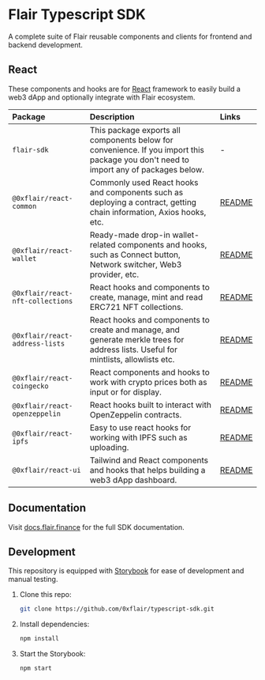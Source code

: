 # Flair Typescript SDK

A complete suite of Flair reusable components and clients for frontend and backend development.

## React

These components and hooks are for [React](https://reactjs.org/) framework to easily build a web3 dApp and optionally integrate with Flair ecosystem.

| Package                          | Description                                                                                                                           | Links                                      |
| :------------------------------- | :------------------------------------------------------------------------------------------------------------------------------------ | :----------------------------------------- |
| `flair-sdk`                      | This package exports all components below for convenience. If you import this package you don't need to import any of packages below. | -                                          |
| `@0xflair/react-common`          | Commonly used React hooks and components such as deploying a contract, getting chain information, Axios hooks, etc.                   | [README](./packages/react-common)          |
| `@0xflair/react-wallet`          | Ready-made drop-in wallet-related components and hooks, such as Connect button, Network switcher, Web3 provider, etc.                 | [README](./packages/react-wallet)          |
| `@0xflair/react-nft-collections` | React hooks and components to create, manage, mint and read ERC721 NFT collections.                                                   | [README](./packages/react-nft-collections) |
| `@0xflair/react-address-lists`   | React hooks and components to create and manage, and generate merkle trees for address lists. Useful for mintlists, allowlists etc.   | [README](./packages/react-address-lists)   |
| `@0xflair/react-coingecko`       | React components and hooks to work with crypto prices both as input or for display.                                                   | [README](./packages/react-coingecko)       |
| `@0xflair/react-openzeppelin`    | React hooks built to interact with OpenZeppelin contracts.                                                                            | [README](./packages/react-openzeppelin)    |
| `@0xflair/react-ipfs`            | Easy to use react hooks for working with IPFS such as uploading.                                                                      | [README](./packages/react-ipfs)            |
| `@0xflair/react-ui`              | Tailwind and React components and hooks that helps building a web3 dApp dashboard.                                                    | [README](./packages/react-ui)              |

## Documentation

Visit [docs.flair.finance](https://docs.flair.finance) for the full SDK documentation.

## Development

This repository is equipped with [Storybook](https://storybook.js.org/) for ease of development and manual testing.

1. Clone this repo:

   ```sh
   git clone https://github.com/0xflair/typescript-sdk.git
   ```

2. Install dependencies:

   ```sh
   npm install
   ```

3. Start the Storybook:

   ```sh
   npm start
   ```
